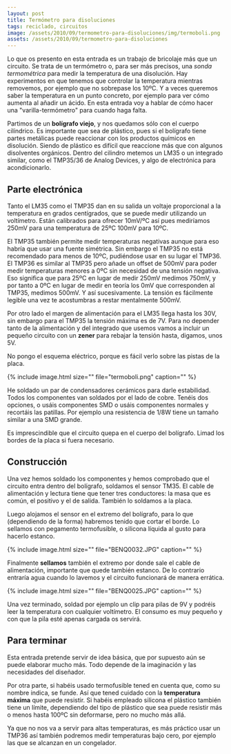 ```yaml
---
layout: post
title: Termómetro para disoluciones
tags: reciclado, circuitos
image: /assets/2010/09/termometro-para-disoluciones/img/termoboli.png
assets: /assets/2010/09/termometro-para-disoluciones
---
```


Lo que os presento en esta entrada es un trabajo de bricolaje más que un circuito. Se trata de un termómetro o, para ser más precisos, una *sonda termométrica* para medir la temperatura de una disolución. Hay experimentos en que tenemos que controlar la temperatura mientras removemos, por ejemplo que no sobrepase los 10ºC. Y a veces queremos saber la temperatura en un punto concreto, por ejemplo para ver cómo aumenta al añadir un ácido. En esta entrada voy a hablar de cómo hacer una "varilla-termómetro" para cuando haga falta.

Partimos de un **bolígrafo viejo**, y nos quedamos sólo con el cuerpo cilíndrico. Es importante que sea de plástico, pues si el bolígrafo tiene partes metálicas puede reaccionar con los productos químicos en disolución. Siendo de plástico es difícil que reaccione más que con algunos disolventes orgánicos. Dentro del cilindro metemos un LM35 o un integrado similar, como el TMP35/36 de Analog Devices, y algo de electrónica para acondicionarlo.

## Parte electrónica

Tanto el LM35 como el TMP35 dan en su salida un voltaje proporcional a la temperatura en grados centígrados, que se puede medir utilizando un voltímetro. Están calibrados para ofrecer 10mV/ºC así pues mediríamos 250mV para una temperatura de 25ºC 100mV para 10ºC.

El TMP35 también permite medir temperaturas negativas aunque para eso habría que usar una fuente simétrica. Sin embargo el TMP35 no está recomendado para menos de 10ºC, pudiéndose usar en su lugar el TMP36. El TMP36 es similar al TMP35 pero añade un offset de 500mV para poder medir temperaturas menores a 0ºC sin necesidad de una tensión negativa. Eso significa que para 25ºC en lugar de medir 250mV medimos 750mV, y por tanto a 0ºC en lugar de medir en teoría los 0mV que corresponden al TMP35, medimos 500mV. Y así sucesivamente. La tensión es fácilmente legible una vez te acostumbras a restar mentalmente 500mV.

Por otro lado el margen de alimentación para el LM35 llega hasta los 30V, sin embargo para el TMP35 la tensión máxima es de 7V. Para no depender tanto de la alimentación y del integrado que usemos vamos a incluir un pequeño circuito con un **zener** para rebajar la tensión hasta, digamos, unos 5V.

No pongo el esquema eléctrico, porque es fácil verlo sobre las pistas de la placa.

{% include image.html size="" file="termoboli.png" caption="" %}

He soldado un par de condensadores cerámicos para darle estabilidad. Todos los componentes van soldados por el lado de cobre. Tenéis dos opciones, o usáis componentes SMD o usáis componentes normales y recortáis las patillas. Por ejemplo una resistencia de 1/8W tiene un tamaño similar a una SMD grande.

Es imprescindible que el circuito quepa en el cuerpo del bolígrafo. Limad los bordes de la placa si fuera necesario.

## Construcción

Una vez hemos soldado los componentes y hemos comprobado que el circuito entra dentro del bolígrafo, soldamos el sensor TM35. El cable de alimentación y lectura tiene que tener tres conductores: la masa que es común, el positivo y el de salida. También lo soldamos a la placa.

Luego alojamos el sensor en el extremo del bolígrafo, para lo que (dependiendo de la forma) habremos tenido que cortar el borde. Lo sellamos con pegamento termofusible, o silicona líquida al gusto para hacerlo estanco.

{% include image.html size="" file="BENQ0032.JPG" caption="" %}

Finalmente **sellamos** también el extremo por donde sale el cable de alimentación, importante que quede también estanco. De lo contrario entraría agua cuando lo lavemos y el circuito funcionará de manera errática.

{% include image.html size="" file="BENQ0025.JPG" caption="" %}

Una vez terminado, soldad por ejemplo un clip para pilas de 9V y podréis leer la temperatura con cualquier voltímetro. El consumo es muy pequeño y con que la pila esté apenas cargada os servirá.

## Para terminar

Esta entrada pretende servir de idea básica, que por supuesto aún se puede elaborar mucho más. Todo depende de la imaginación y las necesidades del diseñador.

Por otra parte, si habéis usado termofusible tened en cuenta que, como su nombre indica, se funde. Así que tened cuidado con la **temperatura máxima** que puede resistir. Si habéis empleado silicona el plástico también tiene un límite, dependiendo del tipo de plástico que sea puede resistir más o menos hasta 100ºC sin deformarse, pero no mucho más allá.

Ya que no nos va a servir para altas temperaturas, es más práctico usar un TMP36 así también podremos medir temperaturas bajo cero, por ejemplo las que se alcanzan en un congelador.

